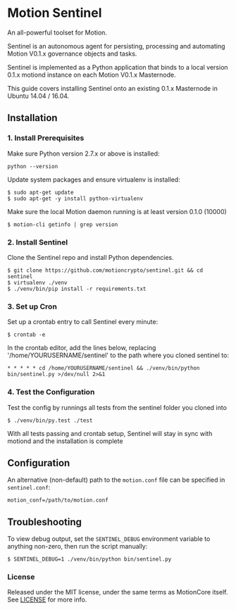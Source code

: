 # Motion Sentinel

An all-powerful toolset for Motion.

Sentinel is an autonomous agent for persisting, processing and automating Motion V0.1.x governance objects and tasks.

Sentinel is implemented as a Python application that binds to a local version 0.1.x motiond instance on each Motion V0.1.x Masternode.

This guide covers installing Sentinel onto an existing 0.1.x Masternode in Ubuntu 14.04 / 16.04.

## Installation

### 1. Install Prerequisites

Make sure Python version 2.7.x or above is installed:

    python --version

Update system packages and ensure virtualenv is installed:

    $ sudo apt-get update
    $ sudo apt-get -y install python-virtualenv

Make sure the local Motion daemon running is at least version 0.1.0 (10000)

    $ motion-cli getinfo | grep version

### 2. Install Sentinel

Clone the Sentinel repo and install Python dependencies.

    $ git clone https://github.com/motioncrypto/sentinel.git && cd sentinel
    $ virtualenv ./venv
    $ ./venv/bin/pip install -r requirements.txt

### 3. Set up Cron

Set up a crontab entry to call Sentinel every minute:

    $ crontab -e

In the crontab editor, add the lines below, replacing '/home/YOURUSERNAME/sentinel' to the path where you cloned sentinel to:

    * * * * * cd /home/YOURUSERNAME/sentinel && ./venv/bin/python bin/sentinel.py >/dev/null 2>&1

### 4. Test the Configuration

Test the config by runnings all tests from the sentinel folder you cloned into

    $ ./venv/bin/py.test ./test

With all tests passing and crontab setup, Sentinel will stay in sync with motiond and the installation is complete

## Configuration

An alternative (non-default) path to the `motion.conf` file can be specified in `sentinel.conf`:

    motion_conf=/path/to/motion.conf

## Troubleshooting

To view debug output, set the `SENTINEL_DEBUG` environment variable to anything non-zero, then run the script manually:

    $ SENTINEL_DEBUG=1 ./venv/bin/python bin/sentinel.py

### License

Released under the MIT license, under the same terms as MotionCore itself. See [LICENSE](LICENSE) for more info.
